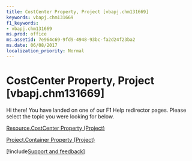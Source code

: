 ```yaml
---
title: CostCenter Property, Project [vbapj.chm131669]
keywords: vbapj.chm131669
f1_keywords:
- vbapj.chm131669
ms.prod: office
ms.assetid: 7e964c69-9fd9-4948-93bc-fa2d24f23ba2
ms.date: 06/08/2017
localization_priority: Normal
---
```



# CostCenter Property, Project [vbapj.chm131669]

Hi there! You have landed on one of our F1 Help redirector pages. Please select the topic you were looking for below.

[Resource.CostCenter Property (Project)](http://msdn.microsoft.com/library/e6639803-e3f6-9e04-0b44-0bdc6c12348c%28Office.15%29.aspx)

[Project.Container Property (Project)](http://msdn.microsoft.com/library/34969587-b74d-3425-0f4f-af7d90221b10%28Office.15%29.aspx)

[!include[Support and feedback](~/includes/feedback-boilerplate.md)]